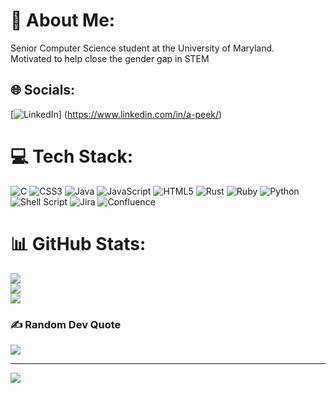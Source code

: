 # 💫 About Me:
Senior Computer Science student at the University of Maryland. <br>Motivated to help close the gender gap in STEM


## 🌐 Socials:
[![LinkedIn](https://img.shields.io/badge/LinkedIn-%230077B5.svg?logo=linkedin&logoColor=white)] (https://www.linkedin.com/in/a-peek/)

# 💻 Tech Stack:
![C](https://img.shields.io/badge/c-%2300599C.svg?style=flat&logo=c&logoColor=white) ![CSS3](https://img.shields.io/badge/css3-%231572B6.svg?style=flat&logo=css3&logoColor=white) ![Java](https://img.shields.io/badge/java-%23ED8B00.svg?style=flat&logo=java&logoColor=white) ![JavaScript](https://img.shields.io/badge/javascript-%23323330.svg?style=flat&logo=javascript&logoColor=%23F7DF1E) ![HTML5](https://img.shields.io/badge/html5-%23E34F26.svg?style=flat&logo=html5&logoColor=white) ![Rust](https://img.shields.io/badge/rust-%23000000.svg?style=flat&logo=rust&logoColor=white) ![Ruby](https://img.shields.io/badge/ruby-%23CC342D.svg?style=flat&logo=ruby&logoColor=white) ![Python](https://img.shields.io/badge/python-3670A0?style=flat&logo=python&logoColor=ffdd54) ![Shell Script](https://img.shields.io/badge/shell_script-%23121011.svg?style=flat&logo=gnu-bash&logoColor=white) ![Jira](https://img.shields.io/badge/jira-%230A0FFF.svg?style=flat&logo=jira&logoColor=white) ![Confluence](https://img.shields.io/badge/confluence-%23172BF4.svg?style=flat&logo=confluence&logoColor=white)
# 📊 GitHub Stats:
![](https://github-readme-stats.vercel.app/api?username=annemariepeek&theme=tokyonight&hide_border=false&include_all_commits=true&count_private=false)<br/>
![](https://github-readme-streak-stats.herokuapp.com/?user=annemariepeek&theme=tokyonight&hide_border=false)<br/>
![](https://github-readme-stats.vercel.app/api/top-langs/?username=annemariepeek&theme=tokyonight&hide_border=false&include_all_commits=true&count_private=false&layout=compact)

### ✍️ Random Dev Quote
![](https://quotes-github-readme.vercel.app/api?type=horizontal&theme=tokyonight)

---
[![](https://visitcount.itsvg.in/api?id=annemariepeek&icon=0&color=1)](https://visitcount.itsvg.in)

<!-- Proudly created with GPRM ( https://gprm.itsvg.in ) -->
